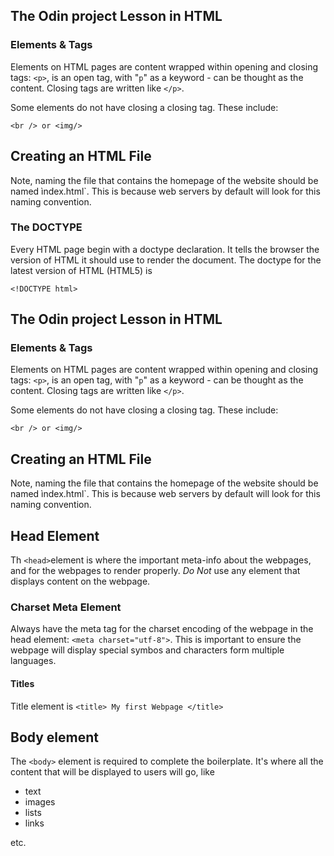 ## The Odin project Lesson in HTML

### Elements & Tags

Elements on HTML pages are content wrapped within opening and closing tags:
`<p>`, is an open tag, with "`p`" as a keyword - can be thought as the content. Closing tags are written like `</p>`.

Some elements do not have closing a closing tag. These include:

`<br /> or <img/>`


## Creating an HTML File

Note, naming the file that contains the homepage of the website should be named ìndex.html`. This is because web servers by default will look for this naming convention.


### The DOCTYPE

Every HTML page begin with a doctype declaration. It tells the browser the version of HTML it should use to render the document. The doctype for the latest version of HTML (HTML5) is 

`<!DOCTYPE html>`

## The Odin project Lesson in HTML

### Elements & Tags

Elements on HTML pages are content wrapped within opening and closing tags:
`<p>`, is an open tag, with "`p`" as a keyword - can be thought as the content. Closing tags are written like `</p>`.

Some elements do not have closing a closing tag. These include:

`<br /> or <img/>`


## Creating an HTML File

Note, naming the file that contains the homepage of the website should be named ìndex.html`. This is because web servers by default will look for this naming convention.


## Head Element
Th `<head>`element is where the important meta-info about the webpages, and for the webpages to render properly. _Do Not_ use any element that displays content on the webpage.

### Charset Meta Element

Always have the meta tag for the charset encoding of the webpage in the head element: `<meta charset="utf-8">`. This is important to ensure the webpage will display special symbos and characters form multiple languages.


#### Titles

Title element is `<title> My first Webpage </title>`

## Body element

The `<body>` element is required to complete the boilerplate. It's where all the content that will be displayed to users will go, like

- text
- images
- lists
- links

etc.


